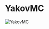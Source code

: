 # YakovMC

![YakovMC](https://drive.google.com/uc?export=view&id=1zmC2S7YdURsSjFewS8yDoX8cJyPfjko4)
